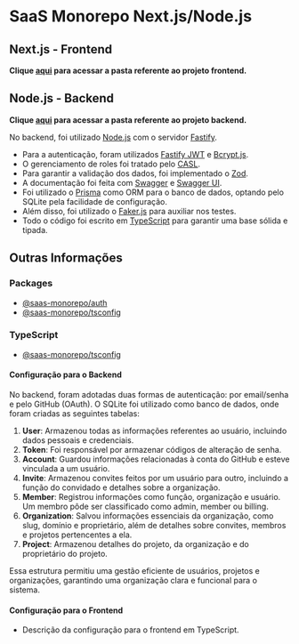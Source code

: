 # SaaS Monorepo Next.js/Node.js

## Next.js - Frontend

**Clique [aqui](link) para acessar a pasta referente ao projeto frontend.**

## Node.js - Backend

**Clique [aqui](./apps/api/) para acessar a pasta referente ao projeto backend.**

No backend, foi utilizado [Node.js](https://nodejs.org/docs/latest/api/) com o servidor [Fastify](https://fastify.dev/docs/latest/).

- Para a autenticação, foram utilizados [Fastify JWT](https://github.com/fastify/fastify-jwt) e [Bcrypt.js](https://www.npmjs.com/package/bcryptjs).
- O gerenciamento de roles foi tratado pelo [CASL](https://casl.js.org/v6/en/guide/intro).
- Para garantir a validação dos dados, foi implementado o [Zod](https://zod.dev/).
- A documentação foi feita com [Swagger](https://github.com/fastify/fastify-swagger) e [Swagger UI](https://github.com/fastify/fastify-swagger-ui).
- Foi utilizado o [Prisma](https://www.prisma.io/docs) como ORM para o banco de dados, optando pelo SQLite pela facilidade de configuração.
- Além disso, foi utilizado o [Faker.js](https://fakerjs.dev/guide/) para auxiliar nos testes.
- Todo o código foi escrito em [TypeScript](https://www.typescriptlang.org/docs/) para garantir uma base sólida e tipada.

## Outras Informações

### Packages

- [@saas-monorepo/auth](./packages/auth/)
- [@saas-monorepo/tsconfig](./config/typescript-config/)

### TypeScript

- [@saas-monorepo/tsconfig](./config/typescript-config/)

#### Configuração para o Backend

No backend, foram adotadas duas formas de autenticação: por email/senha e pelo GitHub (OAuth). O SQLite foi utilizado como banco de dados, onde foram criadas as seguintes tabelas:

1. **User**: Armazenou todas as informações referentes ao usuário, incluindo dados pessoais e credenciais.
2. **Token**: Foi responsável por armazenar códigos de alteração de senha.
3. **Account**: Guardou informações relacionadas à conta do GitHub e esteve vinculada a um usuário.
4. **Invite**: Armazenou convites feitos por um usuário para outro, incluindo a função do convidado e detalhes sobre a organização.
5. **Member**: Registrou informações como função, organização e usuário. Um membro pôde ser classificado como admin, member ou billing.
6. **Organization**: Salvou informações essenciais da organização, como slug, domínio e proprietário, além de detalhes sobre convites, membros e projetos pertencentes a ela.
7. **Project**: Armazenou detalhes do projeto, da organização e do proprietário do projeto.

Essa estrutura permitiu uma gestão eficiente de usuários, projetos e organizações, garantindo uma organização clara e funcional para o sistema.

#### Configuração para o Frontend

- Descrição da configuração para o frontend em TypeScript.
